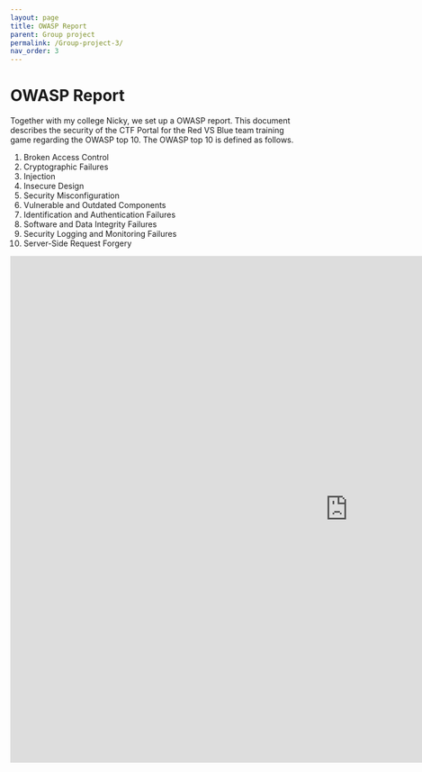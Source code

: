 ```yaml
---
layout: page
title: OWASP Report
parent: Group project
permalink: /Group-project-3/
nav_order: 3
---
```

# OWASP Report
Together with my college Nicky, we set up a OWASP report.
This document describes the security of the CTF Portal for the Red VS Blue team training game regarding the OWASP top 10. The OWASP top 10 is defined as follows.

1. Broken Access Control
2. Cryptographic Failures
3. Injection
4. Insecure Design
5. Security Misconfiguration
6. Vulnerable and Outdated Components
7. Identification and Authentication Failures
8. Software and Data Integrity Failures
9. Security Logging and Monitoring Failures
10. Server-Side Request Forgery


<embed src="https://docs.google.com/document/d/1pAcMZudT2b5HYbEtfqHEypCF8wkYfUrdaj7QrmNECyM/edit?usp=sharing" width="1200" height="900">
